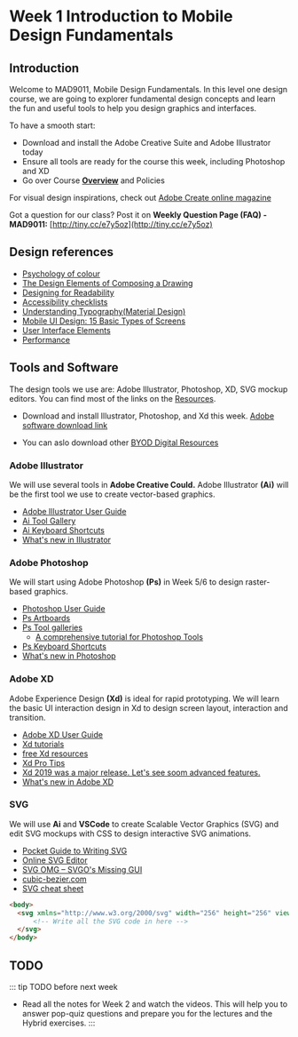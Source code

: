 # Week 1 Introduction to Mobile Design Fundamentals

## Introduction

Welcome to MAD9011, Mobile Design Fundamentals. In this level one design course, we are going to explorer fundamental design concepts and learn the fun and useful tools to help you design graphics and interfaces. 

To have a smooth start: 

- Download and install the Adobe Creative Suite and Adobe Illustrator today 
- Ensure all tools are ready for the course this week, including Photoshop and XD
- Go over Course [**Overview**](../../overview/) and Policies

For visual design inspirations, check out [Adobe Create online magazine](https://create.adobe.com/)

Got a question for our class? Post it on **Weekly Question Page (FAQ) - MAD9011:** [http://tiny.cc/e7y5oz](http://tiny.cc/e7y5oz)


## Design references
- [Psychology of colour](https://www.bcrpainting.com.au/bcrpainterblogs/2017/9/1/why-should-you-pay-attention-to-colour-psychology)
- [The Design Elements of Composing a Drawing](https://www.dummies.com/art-center/performing-arts/drawing/the-design-elements-of-composing-a-drawing/)
- [Designing for Readability](https://www.toptal.com/designers/typography/web-typography-infographic)
- [Accessibility checklists](https://learn-the-web.algonquindesign.ca/topics/accessibility-checklist/)
- [Understanding Typography(Material Design)](https://material.io/design/typography/understanding-typography.html#type-properties)
- [Mobile UI Design: 15 Basic Types of Screens](https://blog.tubikstudio.com/mobile-ui-design-15-basic-types-of-screens/)
- [User Interface Elements](https://www.usability.gov/how-to-and-tools/methods/user-interface-elements.html)
- [Performance](https://learn-the-web.algonquindesign.ca/topics/performance/)


## Tools and Software

The design tools we use are: Adobe Illustrator, Photoshop, XD, SVG mockup editors. You can find most of the links on the [Resources](../../resources/).

- Download and install Illustrator, Photoshop, and Xd this week. [Adobe software download link](http://www7.algonquincollege.com/byod/adobe.htm)

- You can aslo download other [BYOD Digital Resources](http://www7.algonquincollege.com/byod/software.htm) 


### Adobe Illustrator

We will use several tools in **Adobe Creative Could.** Adobe Illustrator **(Ai)** will be the first tool we use to create vector-based graphics.

- [Adobe Illustrator User Guide](https://helpx.adobe.com/illustrator/user-guide.html)
- [Ai Tool Gallery](https://helpx.adobe.com/illustrator/using/tool-galleries.html)
- [Ai Keyboard Shortcuts](https://helpx.adobe.com/illustrator/using/default-keyboard-shortcuts.html)
- [What's new in Illustrator](https://helpx.adobe.com/ca/illustrator/using/whats-new.html)


### Adobe Photoshop

We will start using Adobe Photoshop **(Ps)** in Week 5/6 to design raster-based graphics. 

- [Photoshop User Guide](https://helpx.adobe.com/photoshop/user-guide.html)
- [Ps Artboards](https://helpx.adobe.com/photoshop/using/artboards.html)
- [Ps Tool galleries](https://helpx.adobe.com/photoshop/using/tools.html)
  - [A comprehensive tutorial for Photoshop Tools](http://www.photoshop-bootcamp.com/beginners-guide-photoshop-tools-toolbar/)
- [Ps Keyboard Shortcuts](https://helpx.adobe.com/ca/photoshop/using/default-keyboard-shortcuts.html)
- [What's new in Photoshop](https://helpx.adobe.com/ca/photoshop/using/whats-new.html)


### Adobe XD
Adobe Experience Design **(Xd)** is ideal for rapid prototyping. We will learn the basic UI interaction design in Xd to design screen layout, interaction and transition. 

- [Adobe XD User Guide](https://helpx.adobe.com/ca/xd/user-guide.html)
- [Xd tutorials](https://helpx.adobe.com/ca/xd/tutorials.html)
- [free Xd resources](https://www.adobe.com/ca/products/xd/resources.html)
- [Xd Pro Tips](https://letsxd.com/protips)
- [Xd 2019 was a major release. Let's see soom advanced features.](https://helpx.adobe.com/ca/xd/help/whats-new/2019.html)
- [What's new in Adobe XD](https://helpx.adobe.com/ca/xd/help/whats-new.html)


### SVG

We will use **Ai** and **VSCode** to create Scalable Vector Graphics (SVG) and edit SVG mockups with CSS to design interactive SVG animations.

- [Pocket Guide to Writing SVG](https://svgpocketguide.com/book)
- [Online SVG Editor](http://petercollingridge.appspot.com/svg-editor)
- [SVG OMG – SVGO's Missing GUI](https://jakearchibald.github.io/svgomg)
- [cubic-bezier.com](https://cubic-bezier.com/#.17,.67,.83,.67)
- [SVG cheat sheet](https://learn-the-web.algonquindesign.ca/topics/svg-cheat-sheet)

```html w/ SVG
<body>
  <svg xmlns="http://www.w3.org/2000/svg" width="256" height="256" viewBox="0 0 256 256" >
      <!-- Write all the SVG code in here -->
  </svg>
</body>
```

## TODO

::: tip TODO before next week

- Read all the notes for Week 2 and watch the videos. This will help you to answer pop-quiz questions and prepare you for the lectures and the Hybrid exercises.
  :::
